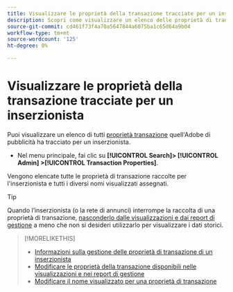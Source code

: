 ```yaml
---
title: Visualizzare le proprietà della transazione tracciate per un inserzionista
description: Scopri come visualizzare un elenco delle proprietà di transazione tracciate per un inserzionista.
source-git-commit: cd461f73f4a70a5647844a6075ba1c65d64a9b04
workflow-type: tm+mt
source-wordcount: '125'
ht-degree: 0%

---
```


# Visualizzare le proprietà della transazione tracciate per un inserzionista

Puoi visualizzare un elenco di tutti [proprietà transazione](/help/search-social-commerce/glossary.md#s-t) quell&#39;Adobe di pubblicità ha tracciato per un inserzionista.

* Nel menu principale, fai clic su **[!UICONTROL Search]> [!UICONTROL Admin] >[!UICONTROL Transaction Properties]**.

Vengono elencate tutte le proprietà di transazione raccolte per l&#39;inserzionista e tutti i diversi nomi visualizzati assegnati.

>[!TIP]
>
>Quando l’inserzionista (o la rete di annunci) interrompe la raccolta di una proprietà di transazione, [nasconderlo dalle visualizzazioni e dai report di gestione](transaction-property-edit-available.md) a meno che non si desideri utilizzarlo per visualizzare i dati storici.

>[!MORELIKETHIS]
>
>* [Informazioni sulla gestione delle proprietà di transazione di un inserzionista](transaction-property-about.md)
>* [Modificare le proprietà della transazione disponibili nelle visualizzazioni e nei report di gestione](transaction-property-edit-available.md)
>* [Modificare il nome visualizzato per una proprietà di transazione](transaction-property-edit-display-name.md)

